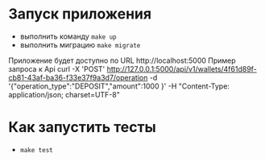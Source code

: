 # Запуск приложения
* выполнить команду `make up`
* выполнить миграцию `make migrate`


Приложение будет доступно по URL http://localhost:5000
Пример запроса к Api curl -X 'POST' http://127.0.0.1:5000/api/v1/wallets/4f61d89f-cb81-43af-ba36-f33e37f9a3d7/operation -d '{"operation_type":"DEPOSIT","amount":1000 }' -H "Content-Type: application/json; charset=UTF-8"

# Как запустить тесты
* `make test`